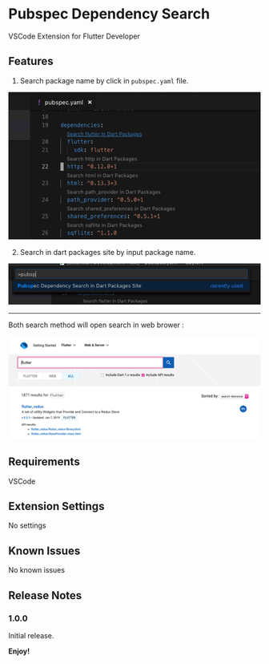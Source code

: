# Pubspec Dependency Search

VSCode Extension for Flutter Developer

## Features

1. Search package name by click in `pubspec.yaml` file.

![seach-editor](/img/search-in-editor.png)

2. Search in dart packages site by input package name.

![seach-command](/img/search-command.png)

---

Both search method will open search in web brower : 

![seach-result](/img/search-result.png)

## Requirements

VSCode

## Extension Settings

No settings

## Known Issues

No known issues

## Release Notes

### 1.0.0

Initial release.

**Enjoy!**
